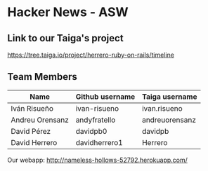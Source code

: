 # Hacker News - ASW
## Link to our Taiga's project
https://tree.taiga.io/project/herrero-ruby-on-rails/timeline

## Team Members
                 
|          Name           |    Github username    |    Taiga username    |
|-------------------------|-----------------------|----------------------|
| Iván Risueño            | ivan-risueno          | ivan.risueno         |
| Andreu Orensanz         | andyfratello          | andreuorensanz       |
| David Pérez             | davidpb0              | davidpb              |
| David Herrero           | davidherrero1         | Herrero              |

Our webapp: http://nameless-hollows-52792.herokuapp.com/
